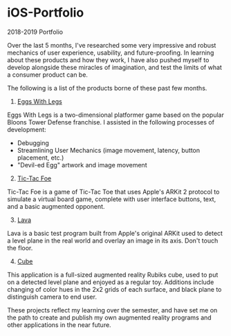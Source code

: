 # iOS-Portfolio
2018-2019 Portfolio

Over the last 5 months, I've researched some very impressive and robust mechanics of user experience, usability, and future-proofing. In learning about these products and how they work, I have also pushed myself to develop alongside these miracles of imagination, and test the limits of what a consumer product can be.

The following is a list of the products borne of these past few months. 

1) [Eggs With Legs](https://github.com/chauphana/Eggs-with-Legs) 

Eggs With Legs is a two-dimensional platformer game based on the popular Bloons Tower Defense franchise. I assisted in the following processes of development:
- Debugging 
- Streamlining User Mechanics (image movement, latency, button placement, etc.)
- "Devil-ed Egg" artwork and image movement

2) [Tic-Tac Foe](https://github.com/imaadk/Tic-Tac-Foe)

Tic-Tac Foe is a game of Tic-Tac Toe that uses Apple's ARKit 2 protocol to simulate a virtual board game, complete with user interface buttons, text, and a basic augmented opponent. 

3) [Lava](https://github.com/imaadk/Lava)

Lava is a basic test program built from Apple's original ARKit used to detect a level plane in the real world and overlay an image in its axis. Don't touch the floor. 

4) [Cube](https://github.com/imaadk/Cube/upload)

This application is a full-sized augmented reality Rubiks cube, used to put on a detected level plane and enjoyed as a regular toy. Additions include changing of color hues in the 2x2 grids of each surface, and black plane to distinguish camera to end user. 

These projects reflect my learning over the semester, and have set me on the path to create and publish my own augmented reality programs and other applications in the near future.




